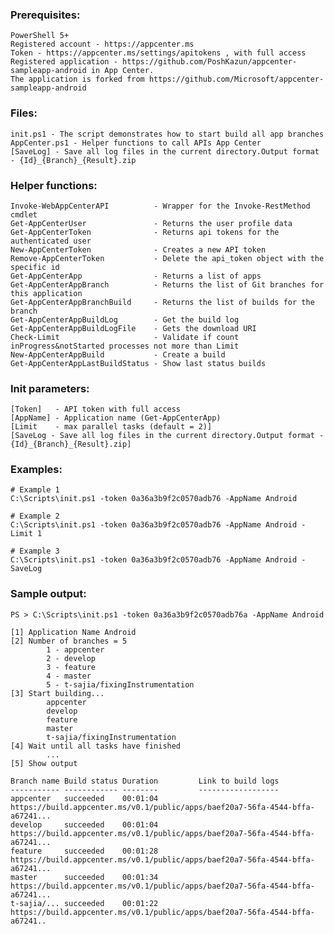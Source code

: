 ### Prerequisites:
	PowerShell 5+
	Registered account - https://appcenter.ms
	Token - https://appcenter.ms/settings/apitokens , with full access
	Registered application - https://github.com/PoshKazun/appcenter-sampleapp-android in App Center. 
	The application is forked from https://github.com/Microsoft/appcenter-sampleapp-android

### Files:
	init.ps1 - The script demonstrates how to start build all app branches
	AppCenter.ps1 - Helper functions to call APIs App Center
	[SaveLog] - Save all log files in the current directory.Output format - {Id}_{Branch}_{Result}.zip
	
### Helper functions:
	Invoke-WebAppCenterAPI          - Wrapper for the Invoke-RestMethod cmdlet
	Get-AppCenterUser               - Returns the user profile data
	Get-AppCenterToken              - Returns api tokens for the authenticated user 
	New-AppCenterToken              - Creates a new API token
	Remove-AppCenterToken           - Delete the api_token object with the specific id
	Get-AppCenterApp                - Returns a list of apps
	Get-AppCenterAppBranch          - Returns the list of Git branches for this application
	Get-AppCenterAppBranchBuild     - Returns the list of builds for the branch
	Get-AppCenterAppBuildLog        - Get the build log
	Get-AppCenterAppBuildLogFile    - Gets the download URI
	Check-Limit                     - Validate if count inProgress&notStarted processes not more than Limit
	New-AppCenterAppBuild           - Create a build
	Get-AppCenterAppLastBuildStatus - Show last status builds

### Init parameters:
	[Token]   - API token with full access
	[AppName] - Application name (Get-AppCenterApp)
	[Limit    - max parallel tasks (default = 2)]
	[SaveLog - Save all log files in the current directory.Output format - {Id}_{Branch}_{Result}.zip]
	
### Examples:
	# Example 1
	C:\Scripts\init.ps1 -token 0a36a3b9f2c0570adb76 -AppName Android
	
	# Example 2
	C:\Scripts\init.ps1 -token 0a36a3b9f2c0570adb76 -AppName Android -Limit 1
	
	# Example 3
	C:\Scripts\init.ps1 -token 0a36a3b9f2c0570adb76 -AppName Android -SaveLog
	
### Sample output:
	PS > C:\Scripts\init.ps1 -token 0a36a3b9f2c0570adb76a -AppName Android
	
	[1] Application Name Android
	[2] Number of branches = 5
			1 - appcenter
			2 - develop
			3 - feature
			4 - master
			5 - t-sajia/fixingInstrumentation
	[3] Start building...
			appcenter
			develop
			feature
			master
			t-sajia/fixingInstrumentation
	[4] Wait until all tasks have finished
			...
	[5] Show output

	Branch name Build status Duration         Link to build logs
	----------- ------------ --------         ------------------
	appcenter   succeeded    00:01:04         https://build.appcenter.ms/v0.1/public/apps/baef20a7-56fa-4544-bffa-a67241...
	develop     succeeded    00:01:04	  https://build.appcenter.ms/v0.1/public/apps/baef20a7-56fa-4544-bffa-a67241...
	feature     succeeded    00:01:28   	  https://build.appcenter.ms/v0.1/public/apps/baef20a7-56fa-4544-bffa-a67241...
	master      succeeded    00:01:34	  https://build.appcenter.ms/v0.1/public/apps/baef20a7-56fa-4544-bffa-a67241...
	t-sajia/... succeeded    00:01:22         https://build.appcenter.ms/v0.1/public/apps/baef20a7-56fa-4544-bffa-a67241..
	
